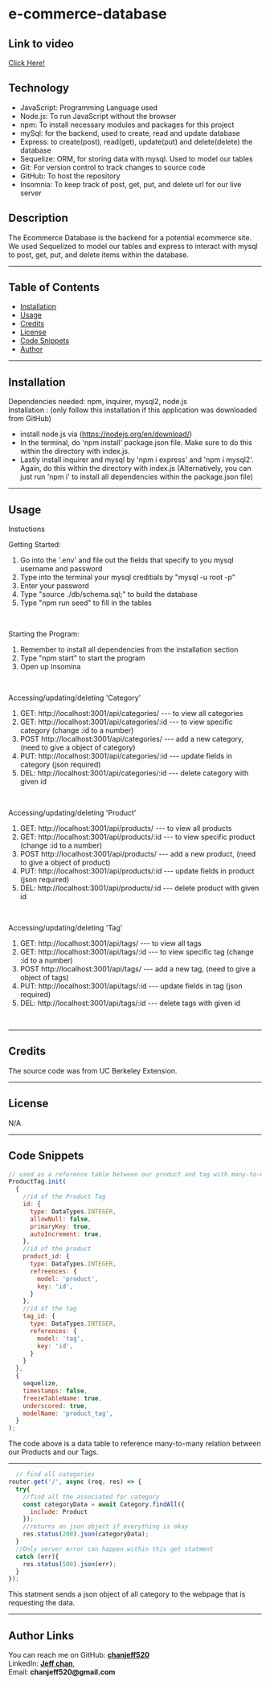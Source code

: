 # __e-commerce-database__

## Link to video

[Click Here!](https://drive.google.com/file/d/1j0ZkmlX3HeURuBXR1YpcFJCDX-yVGbgR/view)

## Technology

- JavaScript: Programming Language used
- Node.js: To run JavaScript without the browser
- npm: To install necessary modules and packages for this project
- mySql: for the backend, used to create, read and update database
- Express: to create(post), read(get), update(put) and delete(delete) the database
- Sequelize: ORM, for storing data with mysql. Used to model our tables
- Git: For version control to track changes to source code
- GitHub: To host the repository
- Insomnia: To keep track of post, get, put, and delete url for our live server

## Description

The Ecommerce Database is the backend for a potential ecommerce site. We used Sequelized to model our tables and express to interact with mysql to post, get, put, and delete items within the database.
<hr>

## Table of Contents

- [Installation](#installation)
- [Usage](#usage)
- [Credits](#credits)
- [License](#license)
- [Code Snippets](#code-snippets)
- [Author](#author-links)

<hr>


## Installation

  Dependencies needed: npm, inquirer, mysql2, node.js<br>
  Installation : (only follow this installation if this application was downloaded from GitHub)
   - install node.js via (https://nodejs.org/en/download/)
   - In the terminal, do 'npm install' package.json file. Make sure to do this within the directory with index.js.
   - Lastly install inquirer and mysql by 'npm i express' and 'npm i mysql2'. Again, do this within the directory with index.js (Alternatively, you can just run 'npm i' to install all dependencies within the package.json file)

<hr>

## Usage

Instuctions <br>

Getting Started:
1) Go into the '.env' and file out the fields that specify to you mysql username and password
2) Type into the terminal your mysql creditials by "mysql -u root -p"
3) Enter your password
4) Type "source ./db/schema.sql;" to build the database
5) Type "npm run seed" to fill in the tables
<br>

Starting the Program:
1) Remember to install all dependencies from the installation section
2) Type "npm start" to start the program
3) Open up Insomina
<br>

Accessing/updating/deleting 'Category'<br>
1) GET: http://localhost:3001/api/categories/    --- to view all categories
2) GET: http://localhost:3001/api/categories/:id --- to view specific category (change :id to a number)
3) POST http://localhost:3001/api/categories/    --- add a new category, (need to give a object of category)
4) PUT: http://localhost:3001/api/categories/:id --- update fields in category (json required)
5) DEL: http://localhost:3001/api/categories/:id --- delete category with given id 
<br>

Accessing/updating/deleting 'Product'<br>
1) GET: http://localhost:3001/api/products/    --- to view all products
2) GET: http://localhost:3001/api/products/:id --- to view specific product (change :id to a number)
3) POST http://localhost:3001/api/products/    --- add a new product, (need to give a object of product)
4) PUT: http://localhost:3001/api/products/:id --- update fields in product (json required)
5) DEL: http://localhost:3001/api/products/:id --- delete product with given id
<br>

Accessing/updating/deleting 'Tag'<br>
1) GET: http://localhost:3001/api/tags/    --- to view all tags
2) GET: http://localhost:3001/api/tags/:id --- to view specific tag (change :id to a number)
3) POST http://localhost:3001/api/tags/    --- add a new tag, (need to give a object of tags)
4) PUT: http://localhost:3001/api/tags/:id --- update fields in tag (json required)
5) DEL: http://localhost:3001/api/tags/:id --- delete tags with given id
<br>
<hr>


## Credits

The source code was from UC Berkeley Extension.
<hr>

## License

N/A
<hr>

## Code Snippets

```js
// used as a reference table between our product and tag with many-to-many relationship
ProductTag.init(
  {
    //id of the Product Tag
    id: {
      type: DataTypes.INTEGER,
      allowNull: false,
      primaryKey: true,
      autoIncrement: true,
    },
    //id of the product
    product_id: {
      type: DataTypes.INTEGER,
      refreences: {
        model: 'product',
        key: 'id',
      }
    },
    //id of the tag
    tag_id: {
      type: DataTypes.INTEGER,
      references: {
        model: 'tag',
        key: 'id',
      }
    }
  },
  {
    sequelize,
    timestamps: false,
    freezeTableName: true,
    underscored: true,
    modelName: 'product_tag',
  }
);

```

The code above is a data table to reference many-to-many relation between our Products and our Tags.
<hr>

```js
  // find all categories
router.get('/', async (req, res) => {
  try{
    //find all the associated for category 
    const categoryData = await Category.findAll({
      include: Product
    });
    //returns an json object if everything is okay
    res.status(200).json(categoryData);
  }
  //Only server error can happen within this get statment
  catch (err){
    res.status(500).json(err);
  }
});

```

This statment sends a json object of all category to the webpage that is requesting the data.
<hr>

## Author Links

  You can reach me on
  GitHub: [__chanjeff520__](https://github.com/chanjeff520) <br>
  LinkedIn: [__Jeff chan__](https://www.linkedin.com/in/jefflchan/),<br>
  Email:  __chanjeff520@gmail.com__